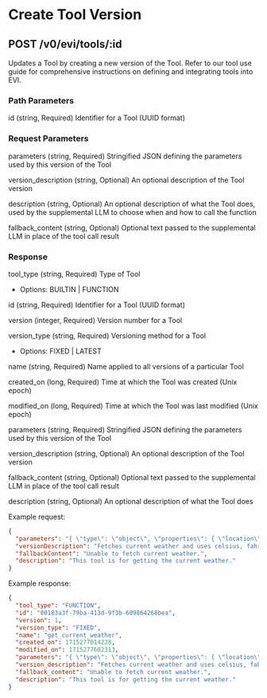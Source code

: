 # Create Tool Version

## POST /v0/evi/tools/:id

Updates a Tool by creating a new version of the Tool. Refer to our tool use guide for comprehensive instructions on defining and integrating tools into EVI.

### Path Parameters

id (string, Required) Identifier for a Tool (UUID format)

### Request Parameters

parameters (string, Required) Stringified JSON defining the parameters used by this version of the Tool

version_description (string, Optional) An optional description of the Tool version

description (string, Optional) An optional description of what the Tool does, used by the supplemental LLM to choose when and how to call the function

fallback_content (string, Optional) Optional text passed to the supplemental LLM in place of the tool call result

### Response

tool_type (string, Required) Type of Tool
  * Options: BUILTIN | FUNCTION

id (string, Required) Identifier for a Tool (UUID format)

version (integer, Required) Version number for a Tool

version_type (string, Required) Versioning method for a Tool
  * Options: FIXED | LATEST

name (string, Required) Name applied to all versions of a particular Tool

created_on (long, Required) Time at which the Tool was created (Unix epoch)

modified_on (long, Required) Time at which the Tool was last modified (Unix epoch)

parameters (string, Required) Stringified JSON defining the parameters used by this version of the Tool

version_description (string, Optional) An optional description of the Tool version

fallback_content (string, Optional) Optional text passed to the supplemental LLM in place of the tool call result

description (string, Optional) An optional description of what the Tool does

Example request:

```json
{
  "parameters": "{ \"type\": \"object\", \"properties\": { \"location\": { \"type\": \"string\", \"description\": \"The city and state, e.g. San Francisco, CA\" }, \"format\": { \"type\": \"string\", \"enum\": [\"celsius\", \"fahrenheit\", \"kelvin\"], \"description\": \"The temperature unit to use. Infer this from the users location.\" } }, \"required\": [\"location\", \"format\"] }",
  "versionDescription": "Fetches current weather and uses celsius, fahrenheit, or kelvin based on location of user.",
  "fallbackContent": "Unable to fetch current weather.",
  "description": "This tool is for getting the current weather."
}
```

Example response:

```json
{
  "tool_type": "FUNCTION",
  "id": "00183a3f-79ba-413d-9f3b-609864268bea",
  "version": 1,
  "version_type": "FIXED",
  "name": "get_current_weather",
  "created_on": 1715277014228,
  "modified_on": 1715277602313,
  "parameters": "{ \"type\": \"object\", \"properties\": { \"location\": { \"type\": \"string\", \"description\": \"The city and state, e.g. San Francisco, CA\" }, \"format\": { \"type\": \"string\", \"enum\": [\"celsius\", \"fahrenheit\", \"kelvin\"], \"description\": \"The temperature unit to use. Infer this from the users location.\" } }, \"required\": [\"location\", \"format\"] }",
  "version_description": "Fetches current weather and uses celsius, fahrenheit, or kelvin based on location of user.",
  "fallback_content": "Unable to fetch current weather.",
  "description": "This tool is for getting the current weather."
}